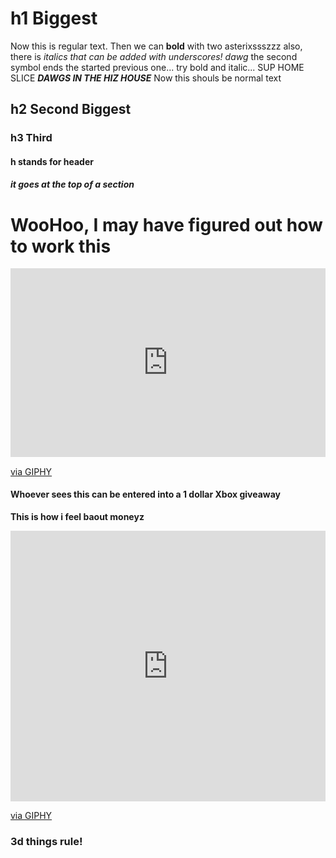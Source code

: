 # h1 Biggest
Now this is regular text.
Then we can **bold** with two asterixssszzz
also, there is _italics that can be added with underscores! dawg_
the second symbol ends the started previous one... try bold and italic...
SUP HOME SLICE _**DAWGS IN THE HIZ HOUSE**_ Now this shouls be normal text

## h2 Second Biggest
### h3 Third
#### h stands for header
##### it goes at the top of a section

# WooHoo, I may have figured out how to work this
<div style="width:100%;height:0;padding-bottom:60%;position:relative;"><iframe src="https://giphy.com/embed/Rr7qHxZLZLCpy" width="100%" height="100%" style="position:absolute" frameBorder="0" class="giphy-embed" allowFullScreen></iframe></div><p><a href="https://giphy.com/gifs/south-park-dance-cartman-Rr7qHxZLZLCpy">via GIPHY</a></p>

#### Whoever sees this can be entered into a 1 dollar Xbox giveaway
**This is how i feel baout moneyz** 

<div style="width:100%;height:0;padding-bottom:86%;position:relative;"><iframe src="https://giphy.com/embed/DTywu7YYjWCVW" width="100%" height="100%" style="position:absolute" frameBorder="0" class="giphy-embed" allowFullScreen></iframe></div><p><a href="https://giphy.com/gifs/homer-simpson-the-simpsons-season-6-DTywu7YYjWCVW">via GIPHY</a></p>

### 3d things rule!
<script src="//360.vizor.io/scripts/embed.js" data-vizorurl="https://360.vizor.io/embed/v/gadj6" ></script>
